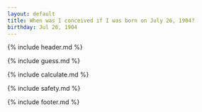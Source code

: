 ```yaml
---
layout: default
title: When was I conceived if I was born on July 26, 1904?
birthday: Jul 26, 1904
---
```


{% include header.md %}

{% include guess.md %}

{% include calculate.md %}

{% include safety.md %}

{% include footer.md %}



